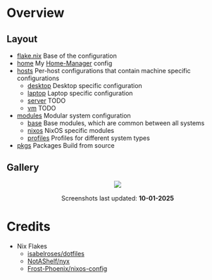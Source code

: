 # Overview

## Layout

- [flake.nix](flake.nix) Base of the configuration
- [home](home) My [Home-Manager](https://github.com/nix-community/home-manager)
  config
- [hosts](hosts) Per-host configurations that contain machine specific
  configurations
  - [desktop](hosts/desktop/) Desktop specific configuration
  - [laptop](hosts/laptop/) Laptop specific configuration
  - [server](hosts/server/) TODO
  - [vm](hosts/vm/) TODO
- [modules](modules) Modular system configuration
  - [base](modules/base/) Base modules, which are common between all systems
  - [nixos](modules/nixos/) NixOS specific modules
  - [profiles](modules/profiles/) Profiles for different system types
- [pkgs](flake/pkgs) Packages Build from source

## Gallery

<p align="center">
   <img src="./.github/assets/screenshots/desktop1.png" style="margin-bottom: 15px;"/> <br>
   Screenshots last updated: <b>10-01-2025</b>
</p>

# Credits

- Nix Flakes
  - [isabelroses/dotfiles](https://github.com/isabelroses/dotfiles)
  - [NotAShelf/nyx](https://github.com/NotAShelf/nyx)
  - [Frost-Phoenix/nixos-config](https://github.com/Frost-Phoenix/nixos-config)

